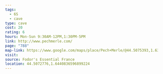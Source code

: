```yaml
---
tags:
  - 6S
  - cave
type: cave
cost: 20
rating: 6
hours: Mon-Sun 9:30AM-12PM,1:30PM-5PM
link: http://www.pechmerle.com/
page: "788"
map-link: https://www.google.com/maps/place/Pech+Merle/@44.5075393,1.6340803,15z/data=!3m1!5s0x12acf05104883d29:0x5800807b2dfab1fb!4m10!1m2!2m1!1sGrotte+du+Pech+Merle!3m6!1s0x12acf05a7cdf8cc1:0xa1415cfb1d5be8d5!8m2!3d44.5073077!4d1.6440805!15sChRHcm90dGUgZHUgUGVjaCBNZXJsZVoWIhRncm90dGUgZHUgcGVjaCBtZXJsZZIBE2hpc3RvcmljYWxfbGFuZG1hcmvgAQA!16zL20vMGZ2YjM0?entry=ttu&g_ep=EgoyMDI0MTAxMy4wIKXMDSoASAFQAw%3D%3D
visit: 
source: Fodor's Essential France
location: 44.5072776,1.6440836596899224
---
```

